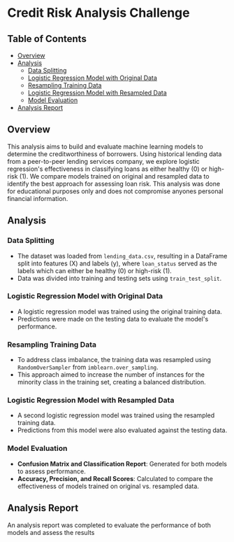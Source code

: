 # Credit Risk Analysis Challenge

## Table of Contents
- [Overview](#overview)
- [Analysis](#analysis)
  - [Data Splitting](#data-splitting)
  - [Logistic Regression Model with Original Data](#logistic-regression-model-with-original-data)
  - [Resampling Training Data](#resampling-training-data)
  - [Logistic Regression Model with Resampled Data](#logistic-regression-model-with-resampled-data)
  - [Model Evaluation](#model-evaluation)
- [Analysis Report](#analysis-report)

## Overview
This analysis aims to build and evaluate machine learning models to determine the creditworthiness of borrowers. Using historical lending data from a peer-to-peer lending services company, we explore logistic regression's effectiveness in classifying loans as either healthy (0) or high-risk (1). We compare models trained on original and resampled data to identify the best approach for assessing loan risk. This analysis was done for educational purposes only and does not compromise anyones personal financial information.

## Analysis

### Data Splitting
- The dataset was loaded from `lending_data.csv`, resulting in a DataFrame split into features (X) and labels (y), where `loan_status` served as the labels which can either be healthy (0) or high-risk (1).
- Data was divided into training and testing sets using `train_test_split`.

### Logistic Regression Model with Original Data
- A logistic regression model was trained using the original training data.
- Predictions were made on the testing data to evaluate the model's performance.

### Resampling Training Data
- To address class imbalance, the training data was resampled using `RandomOverSampler` from `imblearn.over_sampling`.
- This approach aimed to increase the number of instances for the minority class in the training set, creating a balanced distribution.

### Logistic Regression Model with Resampled Data
- A second logistic regression model was trained using the resampled training data.
- Predictions from this model were also evaluated against the testing data.

### Model Evaluation
- **Confusion Matrix and Classification Report**: Generated for both models to assess performance.
- **Accuracy, Precision, and Recall Scores**: Calculated to compare the effectiveness of models trained on original vs. resampled data.

## Analysis Report
An analysis report was completed to evaluate the performance of both models and assess the results
